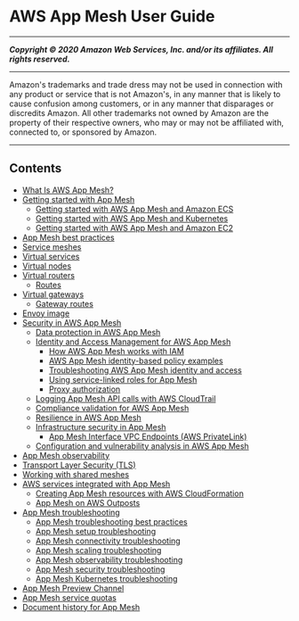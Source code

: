 # AWS App Mesh User Guide

-----
*****Copyright &copy; 2020 Amazon Web Services, Inc. and/or its affiliates. All rights reserved.*****

-----
Amazon's trademarks and trade dress may not be used in 
     connection with any product or service that is not Amazon's, 
     in any manner that is likely to cause confusion among customers, 
     or in any manner that disparages or discredits Amazon. All other 
     trademarks not owned by Amazon are the property of their respective
     owners, who may or may not be affiliated with, connected to, or 
     sponsored by Amazon.

-----
## Contents
+ [What Is AWS App Mesh?](what-is-app-mesh.md)
+ [Getting started with App Mesh](getting-started.md)
   + [Getting started with AWS App Mesh and Amazon ECS](getting-started-ecs.md)
   + [Getting started with AWS App Mesh and Kubernetes](getting-started-kubernetes.md)
   + [Getting started with AWS App Mesh and Amazon EC2](getting-started-ec2.md)
+ [App Mesh best practices](best-practices.md)
+ [Service meshes](meshes.md)
+ [Virtual services](virtual_services.md)
+ [Virtual nodes](virtual_nodes.md)
+ [Virtual routers](virtual_routers.md)
   + [Routes](routes.md)
+ [Virtual gateways](virtual_gateways.md)
   + [Gateway routes](gateway-routes.md)
+ [Envoy image](envoy.md)
+ [Security in AWS App Mesh](security.md)
   + [Data protection in AWS App Mesh](data-protection.md)
   + [Identity and Access Management for AWS App Mesh](security-iam.md)
      + [How AWS App Mesh works with IAM](security_iam_service-with-iam.md)
      + [AWS App Mesh identity-based policy examples](security_iam_id-based-policy-examples.md)
      + [Troubleshooting AWS App Mesh identity and access](security_iam_troubleshoot.md)
      + [Using service-linked roles for App Mesh](using-service-linked-roles.md)
      + [Proxy authorization](proxy-authorization.md)
   + [Logging App Mesh API calls with AWS CloudTrail](logging-using-cloudtrail.md)
   + [Compliance validation for AWS App Mesh](compliance.md)
   + [Resilience in AWS App Mesh](disaster-recovery-resiliency.md)
   + [Infrastructure security in App Mesh](infrastructure-security.md)
      + [App Mesh Interface VPC Endpoints (AWS PrivateLink)](vpc-endpoints.md)
   + [Configuration and vulnerability analysis in AWS App Mesh](configuration-vulnerability-analysis.md)
+ [App Mesh observability](observability.md)
+ [Transport Layer Security (TLS)](tls.md)
+ [Working with shared meshes](sharing.md)
+ [AWS services integrated with App Mesh](appmesh-integrations.md)
   + [Creating App Mesh resources with AWS CloudFormation](creating-resources-with-cloudformation.md)
   + [App Mesh on AWS Outposts](app-mesh-on-outposts.md)
+ [App Mesh troubleshooting](troubleshooting.md)
   + [App Mesh troubleshooting best practices](troubleshooting-best-practices.md)
   + [App Mesh setup troubleshooting](troubleshooting-setup.md)
   + [App Mesh connectivity troubleshooting](troubleshoot-connectivity.md)
   + [App Mesh scaling troubleshooting](troubleshooting-scaling.md)
   + [App Mesh observability troubleshooting](troubleshoot-observability.md)
   + [App Mesh security troubleshooting](troubleshooting-security.md)
   + [App Mesh Kubernetes troubleshooting](troubleshooting-kubernetes.md)
+ [App Mesh Preview Channel](preview.md)
+ [App Mesh service quotas](service-quotas.md)
+ [Document history for App Mesh](doc-history.md)